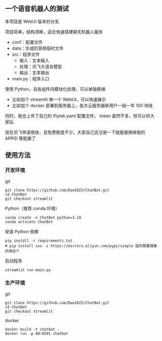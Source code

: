 ## 一个语音机器人的测试

本项目是 WebUI 版本的分支

项目简单，结构清晰，适合快速搭建聊天机器人服务
- conf：配置文件
- data：生成的音频临时文件
- src：程序文件
  - 输入：文本输入
  - 处理：讯飞大语言模型
  - 输出：文本输出
- main.py：程序入口

使用 Python，且各组件间模块化处理，可以单独移植
- 比如加个 streamlit 做一个 WebUI，可以快速展示
- 比如加个 docker 部署到服务器上，各大云服务器新用户一般一年 100 块钱

同时，我也上传了自己的 iflytek.yaml 配置文件， token 虽然不多，但可以供大家玩

现在讯飞申请很快，且免费额度不少，大家自己去注册一下就能替换掉我的 APPID 等配置了

## 使用方法

### 开发环境

git

```shell
git clone https://github.com/Dao1023/ChatBot.git
cd ChatBot
git checkout streamlit

```

Python（推荐 conda 环境）

```shell
conda create -n ChatBot python=3.10
conda activate ChatBot
```

安装 Python 依赖

```shell
pip install -r requirements.txt
# pip install xxx -i https://mirrors.aliyun.com/pypi/simple 国内需要镜像的用这个
```

启动程序

```shell
streamlit run main.py
```
### 生产环境

git

```shell
git clone https://github.com/Dao1023/ChatBot.git
cd ChatBot
git checkout streamlit
```

docker

```shell
docker build -t chatbot .
docker run -p 80:8501 chatbot
```
